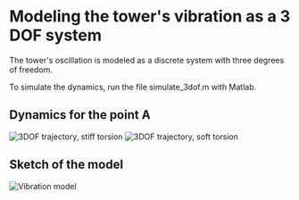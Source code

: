 # Modeling the tower's vibration as a 3 DOF system

The tower's oscillation is modeled as a discrete system with three degrees of freedom.

To simulate the dynamics, run the file simulate_3dof.m with Matlab.


## Dynamics for the point A

![3DOF trajectory, stiff torsion](https://github.com/k323r/Preprint-Eccentric-Mass/blob/main/src/3dof-model/trajectory.gif)
![3DOF trajectory, soft torsion](https://github.com/k323r/Preprint-Eccentric-Mass/blob/main/src/3dof-model/trajectory_soft_torsion.gif)

## Sketch of the model

![Vibration model](https://github.com/k323r/Preprint-Eccentric-Mass/blob/main/src/3dof-model/vibration_model.jpg)
